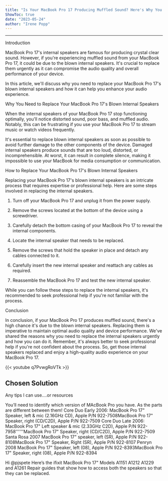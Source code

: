 ```yaml
---
title: "Is Your MacBook Pro 17 Producing Muffled Sound? Here's Why You Urgently Need to Replace Its Blown Internal Speakers!"
ShowToc: true 
date: "2023-05-24"
author: "Irene Popp"
---
```

*****
Introduction

MacBook Pro 17's internal speakers are famous for producing crystal clear sound. However, if you're experiencing muffled sound from your MacBook Pro 17, it could be due to the blown internal speakers. It's crucial to replace them urgently as it can compromise the audio quality and overall performance of your device.

In this article, we'll discuss why you need to replace your MacBook Pro 17's blown internal speakers and how it can help you enhance your audio experience.

Why You Need to Replace Your MacBook Pro 17's Blown Internal Speakers

When the internal speakers of your MacBook Pro 17 stop functioning optimally, you'll notice distorted sound, poor bass, and muffled audio. Notably, this can be frustrating if you use your MacBook Pro 17 to stream music or watch videos frequently.

It's essential to replace blown internal speakers as soon as possible to avoid further damage to the other components of the device. Damaged internal speakers produce sounds that are too loud, distorted, or incomprehensible. At worst, it can result in complete silence, making it impossible to use your MacBook for media consumption or communication.

How to Replace Your MacBook Pro 17's Blown Internal Speakers

Replacing your MacBook Pro 17's blown internal speakers is an intricate process that requires expertise or professional help. Here are some steps involved in replacing the internal speakers.

1. Turn off your MacBook Pro 17 and unplug it from the power supply.

2. Remove the screws located at the bottom of the device using a screwdriver.

3. Carefully detach the bottom casing of your MacBook Pro 17 to reveal the internal components.

4. Locate the internal speaker that needs to be replaced.

5. Remove the screws that hold the speaker in place and detach any cables connected to it.

6. Carefully insert the new internal speaker and reattach any cables as required.

7. Reassemble the MacBook Pro 17 and test the new internal speaker.

While you can follow these steps to replace the internal speakers, it's recommended to seek professional help if you're not familiar with the process.

Conclusion

In conclusion, if your MacBook Pro 17 produces muffled sound, there's a high chance it's due to the blown internal speakers. Replacing them is imperative to maintain optimal audio quality and device performance. We've shared the reasons why you need to replace the internal speakers urgently and how you can do it. Remember, it's always better to seek professional help if you're not confident about the process. So, get those internal speakers replaced and enjoy a high-quality audio experience on your MacBook Pro 17.

{{< youtube q7PvwgRoVTk >}} 



## Chosen Solution
 Any tips I can use….or resources

 You’ll need to identify which version of MAcBook Pro you have. As the parts are different between them!
Core Duo Early 2006:
MacBook Pro 17" Speaker, left & mic (2.16GHz CD), Apple P/N 922-7508MacBook Pro 17" Speaker, right (CD/C2D), Apple P/N 922-7509
Core Duo Late 2006:
MacBook Pro 17" Left speaker & mic (2.33GHz C2D), Apple P/N 922-7958''''''MacBook Pro 17" Speaker, right (CD/C2D), Apple P/N 922-7509
Santa Rosa 2007
MacBook Pro 17" speaker, left (SR), Apple P/N 922-8108MacBook Pro 17" Speaker, Right (SR), Apple P/N 922-8107
Penryn 2008
MacBook Pro 17" Speaker, left (08), Apple P/N 922-8393MacBook Pro 17" Speaker, right (08), Apple P/N 922-8394

 Hi @pjspete
Here’s the ifixit MacBook Pro 17" Models A1151 A1212 A1229 and A1261 Repair guides that show how to access both the speakers so that they can be replaced.




